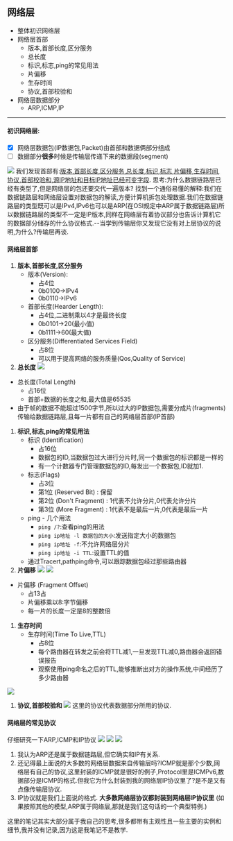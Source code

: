## 网络层
*  整体初识网络层
*  网络层首部
   * 版本,首部长度,区分服务
   * 总长度  
   * 标识,标志,ping的常见用法
   * 片偏移
   * 生存时间
   * 协议,首部校验和
* 网络层数据部分
   * ARP,ICMP,IP 
  
---
#### 初识网络层:
* [x] 网络层数据包(IP数据包,Packet)由首部和数据俩部分组成
* [ ] 数据部分**很多**时候是传输层传递下来的数据段(segment)

![](./image/网络层包.png)
我们发现首部有:<u>版本,首部长度,区分服务,总长度,标识,标志,片偏移,生存时间,协议,首部校验和,源IP地址和目标IP地址已经可变字段</u>.
思考:为什么数据链路层已经有类型了,但是网络层的包还要交代一遍版本?
找到一个通俗易懂的解释:我们在数据链路层和网络层设置对数据包的解读,方便计算机拆包处理数据.我们在数据链路层的类型既可以是IPv4,IPv6也可以是ARP(在OSI规定中ARP属于数据链路层)所以数据链路层的类型不一定是IP版本,同样在网络层有着协议部分也告诉计算机它的数据部分储存的什么协议格式.--当学到传输层你又发现它没有对上层协议的说明,为什么?传输层再谈.
#### 网络层首部
1. **版本,首部长度,区分服务**
   * 版本(Version):
     * 占4位
     * 0b0100->IPv4
     * 0b0110->IPv6
   * 首部长度(Hearder Length):
     * 占4位,二进制乘以4才是最终长度
     * 0b0101->20(最小值)
     * 0b1111->60(最大值)
   * 区分服务(Differentiated Services Field)
     * 占8位
     * 可以用于提高网络的服务质量(Qos,Quality of Service)  
2. **总长度**
 ![](./image/网络层总长度.png)
 * 总长度(Total Length)
   * 占16位
   * 首部+数据的长度之和,最大值是65535
 *  由于帧的数据不能超过1500字节,所以过大的IP数据包,需要分成片(fragments)传输给数据链路层,且每一片都有自己的网络层首部(IP首部)
1. **标识,标志,ping的常见用法**
    * 标识 (Identification)
      * 占16位
      * 数据包的ID,当数据包过大进行分片时,同一个数据包的标识都是一样的 
      * 有一个计数器专门管理数据包的ID,每发出一个数据包,ID就加1.
    * 标志(Flags)
      * 占3位
      * 第1位 (Reserved Bit) : 保留
      * 第2位 (Don't Fragment) : 1代表不允许分片,0代表允许分片
      * 第3位 (More Fragment) : 1代表不是最后一片,0代表是最后一片
    * ping - 几个用法
      *   `ping /?`:查看ping的用法
      *   `ping ip地址 -l 数据包的大小`:发送指定大小的数据包
      *   `ping ip地址 -f`:不允许网络层分片
      *   `ping ip地址 -i TTL`:设置TTL的值
    * 通过Tracert,pathping命令,可以跟踪数据包经过那些路由器   
2. **片偏移**
  ![](./image/片偏移1.png)
  ![](./image/片偏移2.png)
  * 片偏移 (Fragment Offset)
    * 占13占
    * 片偏移乘以8:字节偏移
    * 每一片的长度一定是8的整数倍 
1. **生存时间**
   * 生存时间(Time To Live,TTL)
     * 占8位
     * 每个路由器在转发之前会将TTL减1,一旦发现TTL减0,路由器会返回错误报告
     * 观察使用ping命名之后的TTL,能够推断出对方的操作系统,中间经历了多少路由器

![](./image/ttl.png)  
1. **协议,首部校验和**
![](./image/协议.png)
这里的协议代表数据部分所用的协议.

#### 网络层的常见协议
仔细研究一下ARP,ICMP和IP协议
![](./image/1.png)
![](./image/2.png)
![](./image/3.png)
1. 我认为ARP还是属于数据链路层,但它确实和IP有关系.
2. 还记得最上面说的大多数的网络层数据来自传输层吗?ICMP就是那个少数,网络层有自己的协议,这里封装的ICMP就是很好的例子,Protocol里是ICMPv6,数据部分是ICMP的格式.但我它为什么封装到我的网络层IP协议里了?是不是又有点像传输层协议.
3. IP协议就是我们上面说的格式.
**大多数网络层协议都封装到网络层IP协议里**
(如果按照其他的模型,ARP属于网络层,那就是我们这句话的一个典型特例.)



这里的笔记其实大部分属于我自己的思考,很多都带有主观性且一些主要的实例和细节,我并没有记录,因为这是我笔记不是教学.

